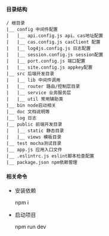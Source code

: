 #### 目录结构

    / 根目录
    |__ config 中间件配置
    |   |__ api.config.js api、cas地址配置
    |   |__ cas.config.js casClient 配置
    |   |__ log4js.config.js 日志配置
    |   |__ session.config.js session配置
    |   |__ port.config.js 端口配置
    |   |__ site.config.js appkey配置
    |__ src 后端开发目录
    |   |__ lib 中间件调用
    |   |__ router 路由/控制层目录
    |   |__ service 业务服务层
    |   |__ util 常用辅助类
    |__ bin node启动相关
    |__ doc 文档说明等
    |__ log 日志
    |__ public 前端开发目录
    |   |__ static 静态目录
    |   |__ views 模板目录
    |__ test mocha测试目录
    |__ app.js 应用入口文件
    |__ .eslintrc.js eslint脚本检查配置
    |__ package.json npm依赖管理


#### 相关命令

- 安装依赖

    npm i

- 启动项目

    npm run dev